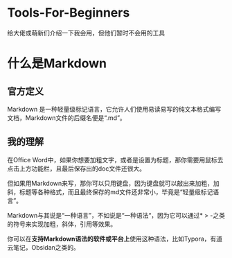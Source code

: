 # Tools-For-Beginners

给大佬或萌新们介绍一下我会用，但他们暂时不会用的工具

# 什么是Markdown

## 官方定义

Markdown 是一种轻量级标记语言，它允许人们使用易读易写的纯文本格式编写文档，Markdown文件的后缀名便是“.md”。

## 我的理解

在Office Word中，如果你想要加粗文字，或者是设置为标题，那你需要用鼠标去点击上方功能栏，且最后保存出的doc文件还很大。

但如果用Markdown来写，那你可以只用键盘，因为键盘就可以敲出来加粗，加斜，标题等各种格式，而且最终保存的md文件还非常小，毕竟是“轻量级标记语言”。

Markdown与其说是“一种语言”，不如说是“一种语法“，因为它可以通过* > -之类的符号来实现加粗，斜体，引用等效果。

你可以在**支持Markdown语法的软件或平台上**使用这种语法，比如Typora，有道云笔记，Obsidan之类的。






